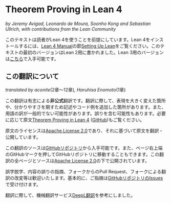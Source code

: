 # Theorem Proving in Lean 4

*by Jeremy Avigad, Leonardo de Moura, Soonho Kong and Sebastian Ullrich, with contributions from the Lean Community*

このテキストは読者がLean 4を使うことを前提にしています。Lean 4をインストールするには、[Lean 4 Manual](https://lean-lang.org/lean4/doc/)の節[Setting
Up Lean](https://lean-lang.org/lean4/doc/setup.html)をご覧ください。このテキストの最初のバージョンはLean 2用に書かれました。Lean 3用のバージョンは[こちら](https://leanprover.github.io/theorem_proving_in_lean/)で入手可能です。

## この翻訳について

*translated by aconite*(2章～12章)*, Haruhisa Enomoto*(1章)

この翻訳は有志による**非公式**翻訳です。翻訳に際して、表現を大きく変えた箇所や、分かりやすさを期すため記述やコード例を追加した箇所があります。また、用語の訳が一般的でない可能性があります。誤りを含む可能性もあります。必要に応じて原文[Theorem Proving in Lean 4](https://lean-lang.org/theorem_proving_in_lean4/) ([GitHub](https://github.com/leanprover/theorem_proving_in_lean4))もご覧ください。

原文のライセンスは[Apache License 2.0](https://github.com/leanprover/theorem_proving_in_lean4/blob/master/LICENSE)であり、それに基づいて原文を翻訳・公開しています。

この翻訳のソースは[GitHubリポジトリ](https://github.com/aconite-ac/theorem_proving_in_lean4)から入手可能です。また、ページ右上端のGitHubマークを押してGitHubリポジトリに移動することもできます。この翻訳の全ページとソースは[Apache License 2.0](LICENSE)の下で公開されています。

誤字脱字、内容の誤りの指摘、フォークからのPull Request、フォークによる翻訳の改変等は歓迎いたします。基本的に、ご指摘は[GitHubリポジトリのIssues](https://github.com/aconite-ac/theorem_proving_in_lean4/issues)で受け付けます。

翻訳に際して、機械翻訳サービス[DeepL翻訳](https://www.deepl.com/ja/translator)を参考にしました。
